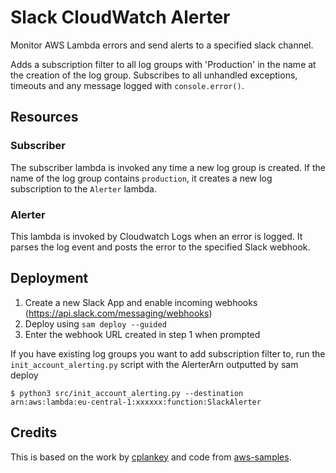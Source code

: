 # Slack CloudWatch Alerter

Monitor AWS Lambda errors and send alerts to a specified slack channel.

Adds a subscription filter to all log groups with 'Production' in the name at the creation of the log group. Subscribes to all unhandled exceptions, timeouts and any message logged with `console.error()`.


## Resources
### Subscriber
The subscriber lambda is invoked any time a new log group is created. If the name of the log group contains `production`, it creates a new log subscription to the `Alerter` lambda.

### Alerter
This lambda is invoked by Cloudwatch Logs when an error is logged. It parses the log event and posts the error to the specified Slack webhook.

## Deployment

1. Create a new Slack App and enable incoming webhooks (https://api.slack.com/messaging/webhooks)
2. Deploy using `sam deploy --guided`
3. Enter the webhook URL created in step 1 when prompted

If you have existing log groups you want to add subscription filter to, run the `init_account_alerting.py` script with the AlerterArn outputted by sam deploy

```
$ python3 src/init_account_alerting.py --destination arn:aws:lambda:eu-central-1:xxxxxx:function:SlackAlerter
```

## Credits

This is based on the work by [cplankey](https://github.com/cplankey/lambda-errors-to-slack) and code from [aws-samples](https://github.com/aws-samples/amazon-cloudwatch-log-centralizer).
